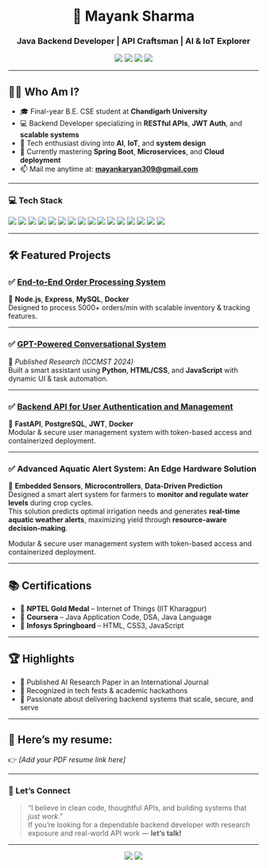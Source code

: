 <h1 align="center">🚀 Mayank Sharma</h1>
<h3 align="center">Java Backend Developer | API Craftsman | AI & IoT Explorer</h3>

<p align="center">
  <a href="mailto:mayankaryan309@gmail.com"><img src="https://img.shields.io/badge/Gmail-Red?style=flat-square&logo=gmail&logoColor=white&label=Email"></a>
  <a href="https://www.linkedin.com/in/mayank-sharma15/"><img src="https://img.shields.io/badge/LinkedIn-MayankSharma-blue?style=flat-square&logo=linkedin"></a>
  <a href="https://github.com/Sharma-Mayank15"><img src="https://img.shields.io/badge/GitHub-Sharma--Mayank15-black?style=flat-square&logo=github"></a>
  <a href="https://leetcode.com/u/Mayank_1511/"><img src="https://img.shields.io/badge/LeetCode-Mayank-orange?style=flat-square&logo=leetcode"></a>
</p>

---

## 👨‍💻 Who Am I?

- 🎓 Final-year B.E. CSE student at **Chandigarh University**
- 💻 Backend Developer specializing in **RESTful APIs**, **JWT Auth**, and **scalable systems**
- 🧠 Tech enthusiast diving into **AI**, **IoT**, and **system design**
- 🌱 Currently mastering **Spring Boot**, **Microservices**, and **Cloud deployment**
- 📫 Mail me anytime at: **mayankaryan309@gmail.com**

---

### 💻 Tech Stack

<p align="left">

<!-- Languages -->
<img src="https://img.shields.io/badge/Java-007396?style=flat&logo=java&logoColor=white" />
<img src="https://img.shields.io/badge/Python-3776AB?style=flat&logo=python&logoColor=white" />
<img src="https://img.shields.io/badge/JavaScript-F7DF1E?style=flat&logo=javascript&logoColor=black" />
<img src="https://img.shields.io/badge/C++-00599C?style=flat&logo=c%2B%2B&logoColor=white" />
<img src="https://img.shields.io/badge/SQL-003B57?style=flat&logo=mysql&logoColor=white" />

<!-- Backend & API -->
<img src="https://img.shields.io/badge/FastAPI-009688?style=flat&logo=fastapi&logoColor=white" />
<img src="https://img.shields.io/badge/Node.js-339933?style=flat&logo=nodedotjs&logoColor=white" />
<img src="https://img.shields.io/badge/Express.js-000000?style=flat&logo=express&logoColor=white" />
<img src="https://img.shields.io/badge/Spring%20Boot-6DB33F?style=flat&logo=spring-boot&logoColor=white" />

<!-- Database -->
<img src="https://img.shields.io/badge/MySQL-4479A1?style=flat&logo=mysql&logoColor=white" />
<img src="https://img.shields.io/badge/PostgreSQL-336791?style=flat&logo=postgresql&logoColor=white" />
<img src="https://img.shields.io/badge/MongoDB-47A248?style=flat&logo=mongodb&logoColor=white" />

<!-- Tools -->
<img src="https://img.shields.io/badge/Docker-2496ED?style=flat&logo=docker&logoColor=white" />
<img src="https://img.shields.io/badge/Git-F05032?style=flat&logo=git&logoColor=white" />
<img src="https://img.shields.io/badge/IntelliJ-000000?style=flat&logo=intellij-idea&logoColor=white" />
<img src="https://img.shields.io/badge/VSCode-007ACC?style=flat&logo=visual-studio-code&logoColor=white" />

</p>


---

## 🛠️ Featured Projects

### ✅ [End-to-End Order Processing System](https://github.com/Oliver-Twist15/order-management-api)
🔹 **Node.js**, **Express**, **MySQL**, **Docker**  
Designed to process 5000+ orders/min with scalable inventory & tracking features.

---

### ✅ [GPT-Powered Conversational System](https://www.taylorfrancis.com/chapters/edit/10.1201/9781003561651-11/unlocking-power-generative-pre-training-gpt-3-based-conversational-ai-framework-ishdeep-singla-mayank-sharma-shivam-dubey-aditya-ayush-tyagi-rahul-tiwari)
🔹 *Published Research (ICCMST 2024)*  
Built a smart assistant using **Python**, **HTML/CSS**, and **JavaScript** with dynamic UI & task automation.

---

### ✅ [Backend API for User Authentication and Management](https://github.com/Oliver-Twist15/Backend-API-for-User-Authentication-and-Management)
🔹 **FastAPI**, **PostgreSQL**, **JWT**, **Docker**  
Modular & secure user management system with token-based access and containerized deployment.

---

### ✅ Advanced Aquatic Alert System: An Edge Hardware Solution
🔹 **Embedded Sensors**, **Microcontrollers**, **Data-Driven Prediction**  
Designed a smart alert system for farmers to **monitor and regulate water levels** during crop cycles.  
This solution predicts optimal irrigation needs and generates **real-time aquatic weather alerts**, maximizing yield through **resource-aware decision-making**.

Modular & secure user management system with token-based access and containerized deployment.

---

## 📚 Certifications

- 🥇 **NPTEL Gold Medal** – Internet of Things (IIT Kharagpur)
- 📘 **Coursera** – Java Application Code, DSA, Java Language
- 🧾 **Infosys Springboard** – HTML, CSS3, JavaScript

---

## 🏆 Highlights

- 📜 Published AI Research Paper in an International Journal  
- 🧠 Recognized in tech fests & academic hackathons  
- 🎯 Passionate about delivering backend systems that scale, secure, and serve

---

## 📄 Here’s my resume:

👉 *[Add your PDF resume link here]*

---

### 💬 Let’s Connect

> “I believe in clean code, thoughtful APIs, and building systems that *just work*.”  
> If you’re looking for a dependable backend developer with research exposure and real-world API work — **let’s talk!**

---

<p align="center">
  <img src="https://github-readme-stats.vercel.app/api?username=Sharma-Mayank15&show_icons=true&theme=radical" />
  <img src="https://github-readme-stats.vercel.app/api/top-langs/?username=Sharma-Mayank15&layout=compact&theme=radical" />
</p>
